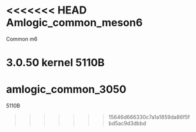 <<<<<<< HEAD
Amlogic_common_meson6
=====================

Common m6

3.0.50 kernel 5110B
=======
amlogic_common_3050
===================

5110B
>>>>>>> 15646d666330c7a1a1859da86f5fbd5ac9d3dbbd
